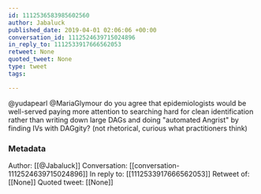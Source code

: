 ```yaml
---
id: 1112536583985602560
author: Jabaluck
published_date: 2019-04-01 02:06:06 +00:00
conversation_id: 1112524639715024896
in_reply_to: 1112533917666562053
retweet: None
quoted_tweet: None
type: tweet
tags:

---
```


@yudapearl @MariaGlymour do you agree that epidemiologists would be well-served paying more attention to searching hard for clean identification rather than writing down large DAGs and doing "automated Angrist" by finding IVs with DAGgity? (not rhetorical, curious what practitioners think)

### Metadata

Author: [[@Jabaluck]]
Conversation: [[conversation-1112524639715024896]]
In reply to: [[1112533917666562053]]
Retweet of: [[None]]
Quoted tweet: [[None]]
